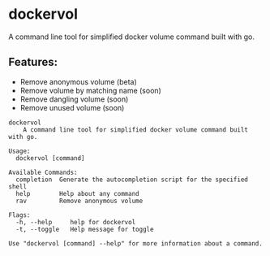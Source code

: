 # dockervol

A command line tool for simplified docker volume command built with go.

## Features:
- Remove anonymous volume (beta)
- Remove volume by matching name (soon)
- Remove dangling volume (soon)
- Remove unused volume (soon)


```
dockervol
	A command line tool for simplified docker volume command built with go.

Usage:
  dockervol [command]

Available Commands:
  completion  Generate the autocompletion script for the specified shell
  help        Help about any command
  rav         Remove anonymous volume

Flags:
  -h, --help     help for dockervol
  -t, --toggle   Help message for toggle

Use "dockervol [command] --help" for more information about a command.
```